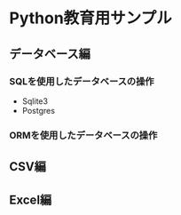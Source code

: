 # Python教育用サンプル
## データベース編
### SQLを使用したデータベースの操作
* Sqlite3
* Postgres
### ORMを使用したデータベースの操作
## CSV編
## Excel編
